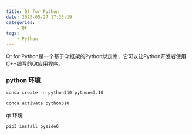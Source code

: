 ```yaml
---
title: Qt for Python
date: 2025-05-27 17:25:19
categories:
    - Qt
tags:
    - Python
---
```


Qt for Python是一个基于Qt框架的Python绑定库，它可以让Python开发者使用C++编写的Qt应用程序。

<!--more-->

### python 环境

```bash
conda create -n python310 python=3.10
```

```bash
conda activate python310
```

qt 环境

```bash
pip3 install pyside6
```

